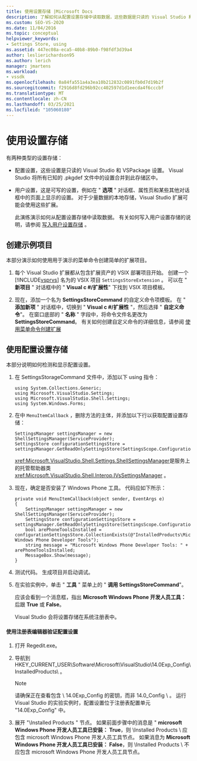 ```yaml
---
title: 使用设置存储 |Microsoft Docs
description: 了解如何从配置设置存储中读取数据，这些数据是只读的 Visual Studio 和 VSPackage 设置。
ms.custom: SEO-VS-2020
ms.date: 11/04/2016
ms.topic: conceptual
helpviewer_keywords:
- Settings Store, using
ms.assetid: 447ec08a-eca5-40b8-89b0-f98fdf3d39a4
author: leslierichardson95
ms.author: lerich
manager: jmartens
ms.workload:
- vssdk
ms.openlocfilehash: 0a84fa551a4a3ea10b212832c0891fb0d7d19b2f
ms.sourcegitcommit: f2916d8fd296b92cc402597d1d1eecda4f6cccbf
ms.translationtype: MT
ms.contentlocale: zh-CN
ms.lasthandoff: 03/25/2021
ms.locfileid: "105060180"
---
```

# <a name="using-the-settings-store"></a>使用设置存储
有两种类型的设置存储：

- 配置设置，这些设置是只读的 Visual Studio 和 VSPackage 设置。 Visual Studio 将所有已知的 .pkgdef 文件中的设置合并到此存储区中。

- 用户设置，这是可写的设置，例如在 " **选项** " 对话框、属性页和某些其他对话框中的页面上显示的设置。 对于少量数据的本地存储，Visual Studio 扩展可能会使用这些扩展。

  此演练演示如何从配置设置存储中读取数据。 有关如何写入用户设置存储的说明，请参阅 [写入用户设置存储](../extensibility/writing-to-the-user-settings-store.md) 。

## <a name="creating-the-example-project"></a>创建示例项目
 本部分演示如何使用用于演示的菜单命令创建简单的扩展项目。

1. 每个 Visual Studio 扩展都从包含扩展资产的 VSIX 部署项目开始。 创建一个 [!INCLUDE[vsprvs](../code-quality/includes/vsprvs_md.md)] 名为的 VSIX 项目 `SettingsStoreExtension` 。 可以在 " **新项目** " 对话框中的 " **Visual c #/扩展性**" 下找到 VSIX 项目模板。

2. 现在，添加一个名为 **SettingsStoreCommand** 的自定义命令项模板。 在 " **添加新项** " 对话框中，切换到 " **Visual c #/扩展性** "，然后选择 " **自定义命令**"。 在窗口底部的 " **名称** " 字段中，将命令文件名更改为 **SettingsStoreCommand**。 有关如何创建自定义命令的详细信息，请参阅 [使用菜单命令创建扩展](../extensibility/creating-an-extension-with-a-menu-command.md)

## <a name="using-the-configuration-settings-store"></a>使用配置设置存储
 本部分说明如何检测和显示配置设置。

1. 在 SettingsStorageCommand 文件中，添加以下 using 指令：

   ```
   using System.Collections.Generic;
   using Microsoft.VisualStudio.Settings;
   using Microsoft.VisualStudio.Shell.Settings;
   using System.Windows.Forms;
   ```

2. 在中 `MenuItemCallback` ，删除方法的主体，并添加以下行以获取配置设置存储：

   ```
   SettingsManager settingsManager = new ShellSettingsManager(ServiceProvider);
   SettingsStore configurationSettingsStore = settingsManager.GetReadOnlySettingsStore(SettingsScope.Configuration);
   ```

    <xref:Microsoft.VisualStudio.Shell.Settings.ShellSettingsManager>是服务上的托管帮助器类 <xref:Microsoft.VisualStudio.Shell.Interop.IVsSettingsManager> 。

3. 现在，确定是否安装了 Windows Phone 工具。 代码应如下所示：

   ```
   private void MenuItemCallback(object sender, EventArgs e)
   {
       SettingsManager settingsManager = new ShellSettingsManager(ServiceProvider);
       SettingsStore configurationSettingsStore = settingsManager.GetReadOnlySettingsStore(SettingsScope.Configuration);
       bool arePhoneToolsInstalled = configurationSettingsStore.CollectionExists(@"InstalledProducts\Microsoft Windows Phone Developer Tools");
       string message = "Microsoft Windows Phone Developer Tools: " + arePhoneToolsInstalled;
       MessageBox.Show(message);
   }
   ```

4. 测试代码。 生成项目并启动调试。

5. 在实验实例中，单击 " **工具** " 菜单上的 " **调用 SettingsStoreCommand**"。

    应该会看到一个消息框，指出 **Microsoft Windows Phone 开发人员工具：**  后跟 **True** 或 **False**。

   Visual Studio 会将设置存储在系统注册表中。

#### <a name="to-use-a-registry-editor-to-verify-configuration-settings"></a>使用注册表编辑器验证配置设置

1. 打开 Regedit.exe。

2. 导航到 HKEY_CURRENT_USER\Software\Microsoft\VisualStudio\14.0Exp_Config\InstalledProducts\\ 。

    > [!NOTE]
    > 请确保正在查看包含 \ 14.0Exp_Config 的密钥，而非 14.0_Config \\ 。 运行 Visual Studio 的实验实例时，配置设置位于注册表配置单元 "14.0Exp_Config" 中。

3. 展开 "\Installed Products \" 节点。 如果前面步骤中的消息是 " **microsoft Windows Phone 开发人员工具已安装： True**，则 \Installed Products \ 应包含 microsoft Windows Phone 开发人员工具节点。 如果消息为 **Microsoft Windows Phone 开发人员工具已安装： False**，则 \Installed Products \ 不应包含 microsoft Windows Phone 开发人员工具节点。
